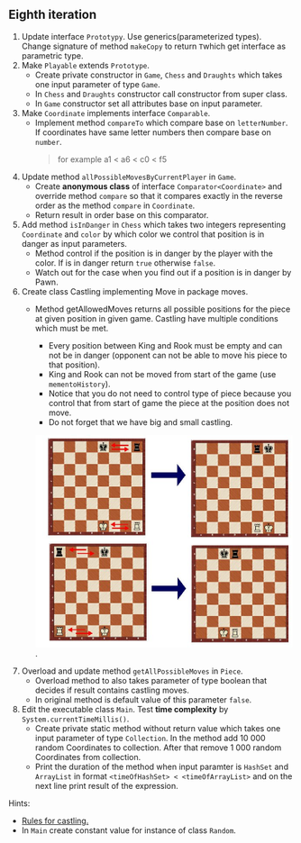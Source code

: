 ## Eighth iteration

1. Update interface `Prototypy`. Use generics(parameterized types). 
   Change signature of method `makeCopy` to return `T`which get interface as parametric type.
2. Make `Playable` extends `Prototype`.
   - Create private constructor in `Game`, `Chess` and `Draughts` which takes one input parameter of type `Game`.
   - In `Chess` and `Draughts` constructor call constructor from super class.
   - In `Game` constructor set all attributes base on input parameter.
3. Make `Coordinate` implements interface `Comparable`.
   - Implement method `compareTo` which compare base on `letterNumber`. 
     If coordinates have same letter numbers then compare base on `number`.
      > for example a1 < a6 < c0 < f5
4. Update method `allPossibleMovesByCurrentPlayer` in `Game`.
   - Create **anonymous class** of interface `Comparator<Coordinate>` and override method `compare` 
     so that it compares exactly in the reverse order as the method `compare` in `Coordinate`.
   - Return result in order base on this comparator.
5. Add method `isInDanger` in `Chess` which takes two integers representing `Coordinate` 
   and `color` by which color we control that position is in danger as input parameters.
   - Method control if the position is in danger by the player with the color. 
     If is in danger return `true` otherwise `false`.
   - Watch out for the case when you find out if a position is in danger by Pawn.
6. Create class Castling implementing Move in package moves.
   - Method getAllowedMoves returns all possible positions for the piece at given position in given game. 
     Castling have multiple conditions which must be met.
     - Every position between King and Rook must be empty and can not be in danger
       (opponent can not be able to move his piece to that position).
     - King and Rook can not be moved from start of the game (use `mementoHistory`).
     - Notice that you do not need to control type of piece 
       because you control that from start of game the piece at the position does not move.
     - Do not forget that we have big and small castling.
   
     <img src="images/castling.jpg" alt="castling" width="600"/>.
7. Overload and update method `getAllPossibleMoves` in `Piece`.
   - Overload method to also takes parameter of type boolean that decides if result contains castling moves.
   - In original method is default value of this parameter `false`. 
8. Edit the executable class `Main`. Test **time complexity** by `System.currentTimeMillis()`.
   - Create private static method without return value which takes one input parameter of type `Collection`. 
     In the method add 10 000 random Coordinates to collection. 
     After that remove 1 000 random Coordinates from collection.
   - Print the duration of the method when input paramter is `HashSet` and `ArrayList` 
     in format `<timeOfHashSet> < <timeOfArrayList>` and on the next line print result of the expression.


Hints:
 - [Rules for castling.](https://en.wikipedia.org/wiki/Castling#Rules)
 - In `Main` create constant value for instance of class `Random`.